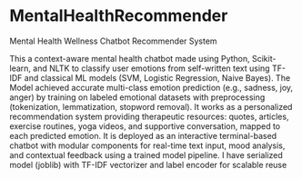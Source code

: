 # MentalHealthRecommender
Mental Health Wellness Chatbot Recommender System

This a context-aware mental health chatbot made using Python, Scikit-learn, and NLTK to classify user emotions from self-written text using TF-IDF and classical ML models (SVM, Logistic Regression, Naive Bayes).
The Model achieved accurate multi-class emotion prediction (e.g., sadness, joy, anger) by training on labeled emotional datasets with preprocessing (tokenization, lemmatization, stopword removal).
It works as a personalized recommendation system providing therapeutic resources: quotes, articles, exercise routines, yoga videos, and supportive conversation, mapped to each predicted emotion.
It is deployed as an interactive terminal-based chatbot with modular components for real-time text input, mood analysis, and contextual feedback using a trained model pipeline.
I have serialized model (joblib) with TF-IDF vectorizer and label encoder for scalable reuse
